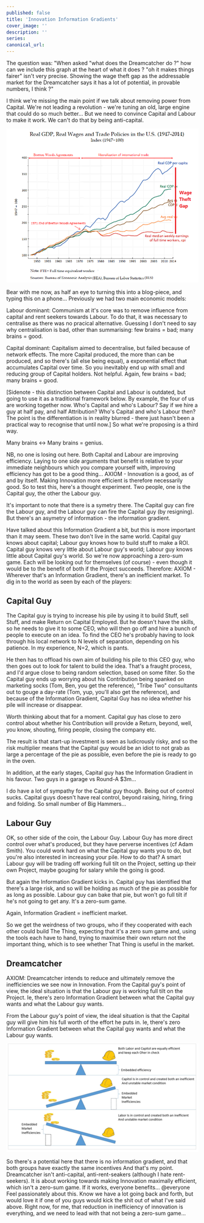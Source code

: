 ```yaml
---
published: false
title: 'Innovation Information Gradients'
cover_image: ''
description: ''
series:
canonical_url:
---
```


The question was: "When asked "what does the Dreamcatcher do ?" how can we include this graph at the heart of what it does ? "oh it makes things fairer" isn't very precise. Showing the wage theft gap as the addressable market for the Dreamcatcher says it has a lot of potential, in provable numbers, I think ?"

I think we're missing the main point if we talk about removing power from Capital. We're not leading a revolution - we're tuning an old, large engine that could do so much better... But we need to convince Capital and Labour to make it work. We can't do that by being anti-capital.

![](2021-12-19-assets/Real_GDP_Real_Wages_and_Trade_Policies_in_the_U.S._1947_2014.png)

Bear with me now, as half an eye to turning this into a blog-piece, and typing this on a phone...
Previously we had two main economic models:

Labour dominant: Communism at it's core was to remove influence from capital and rent seekers towards Labour. To do that, it was necessary to centralise as there was no pracical alternative. Guessing I don't need to say why centralisation is bad, other than summarising: few brains = bad; many brains = good.

Capital dominant: Capitalism aimed to decentralise, but failed because of network effects. The more Capital produced, the more than can be produced, and so there's (all else being equal), a exponential effect that accumulates Capital over time. So you inevitably end up with small and reducing group of Capital holders. Not helpful. Again, few brains = bad; many brains = good.

[Sidenote - this distinction between Capital and Labour is outdated, but going to use it as a traditional framework below. By example, the four of us are working together now. Who's Capital and who's Labour? Say if we hire a guy at half pay, and half Attribution? Who's Capital and who's Labour then? The point is the differentiation is in reality blurred - there just hasn't been a practical way to recognise that until now.]
So what we're proposing is a third way.

Many brains <-> Many brains = genius.

NB, no one is losing out here. Both Capital and Labour are improving efficiency. Laying to one side arguments that benefit is relative to your immediate neighbours which you compare yourself with, improving efficiency has got to be a good thing...
AXIOM - Innovation is a good, as of and by itself. Making Innovation more efficient is therefore necessarily good.
So to test this, here's a thought experiment. Two people, one is the Capital guy, the other the Labour guy.

It's important to note that there is a symetry there. The Capital guy can fire the Labour guy, and the Labour guy can fire the Capital guy (by resigning). But there's an asymetry of information - the information gradient.

Have talked about this Information Gradient a bit, but this is more important than it may seem. These two don't live in the same world. Capital guy knows about capital; Labour guy knows how to build stuff to make a ROI. Capital guy knows very little about Labour guy's world; Labour guy knows little about Capital guy's world. So we're now approaching a zero-sum game. Each will be looking out for themselves (of course) - even though it would be to the benefit of both if the Project succeeds.
Therefore:
AXIOM - Wherever that's an Information Gradient, there's an inefficient market.
To dig in to the world as seen by each of the players:

## Capital Guy

The Capital guy is trying to increase his pile by using it to build Stuff, sell Stuff, and make Return on Capital Employed. But he doesn't have the skills, so he needs to give it to some CEO, who will then go off and hire a bunch of people to execute on an idea. To find the CEO he's probably having to look through his local network to N levels of separation, depending on his patience. In my experience, N=2, which is pants.

He then has to offload his own aim of building his pile to this CEO guy, who then goes out to look for talent to build the idea. That's a fraught process, and I'd argue close to being random selection, based on some filter. So the Capital guy ends up worrying about his Contribution being spanked on marketing socks (Tom, Ben, you get the reference), "Tribe Two" consultants out to gouge a day-rate (Tom, yup, you'll also get the reference), and because of the Information Gradient, Capital Guy has no idea whether his pile will increase or disappear.

Worth thinking about that for a moment. Capital guy has close to zero control about whether his Contribution will provide a Return, beyond, well, you know, shouting, firing people, closing the company etc.

The result is that start-up investment is seen as ludicrously risky, and so the risk multiplier means that the Capital guy would be an idiot to not grab as large a percentage of the pie as possible, even before the pie is ready to go in the oven.

In addition, at the early stages, Capital guy has the Information Gradient in his favour. Two guys in a garage vs Round-A $3m...

I do have a lot of sympathy for the Capital guy though. Being out of control sucks. Capital guys doesn't have real control, beyond raising, hiring, firing and folding. So small number of Big Hammers...

## Labour Guy

OK, so other side of the coin, the Labour Guy. Labour Guy has more direct control over what's produced, but they have perverse incentives (cf Adam Smith). You could work hard on what the Capital guy wants you to do, but you're also interested in increasing your pile. How to do that? A smart Labour guy will be trading off working full tilt on the Project, setting up their own Project, maybe gouging for salary while the going is good.

But again the Information Gradient kicks in. Capital guy has identified that there's a large risk, and so will be holding as much of the pie as possible for as long as possible. Labour guy can bake that pie, but won't go full tilt if he's not going to get any. It's a zero-sum game.

Again, Information Gradient = inefficient market.

So we get the weirdness of two groups, who if they cooperated with each other could build The Thing, expecting that it's a zero sum game and, using the tools each have to hand, trying to maximise their own return not the important thing, which is to see whether That Thing is useful in the market.

## Dreamcatcher

AXIOM: Dreamcatcher intends to reduce and ultimately remove the inefficiencies we see now in Innovation.
From the Capital guy's point of view, the ideal situation is that the Labour guy is working full tilt on the Project. Ie, there's zero Information Gradient between what the Capital guy wants and what the Labour guy wants.

From the Labour guy's point of view, the ideal situation is that the Capital guy will give him his full worth of the effort he puts in. Ie, there's zero Information Gradient between what the Capital guy wants and what the Labour guy wants.

![](2021-12-19-assets/Labor_capital_balance.jpg)

So there's a potential here that there is no information gradient, and that both groups have exactly the same incentives
And that's my point. Dreamcatcher isn't anti-capital, anti-rent-seakers (although I hate rent-seekers). It is about working towards making Innovation maximally efficient, which isn't a zero-sum game. If it works, everyone benefits...
@everyone Feel passionately about this. Know we have a lot going back and forth, but would love it if one of you guys would kick the shit out of what I've said above. Right now, for me, that reduction in inefficiency of innovation is everything, and we need to lead with that not being a zero-sum game...
